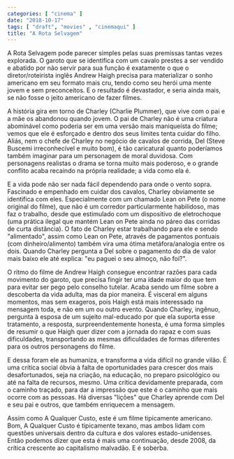 ```yaml
---
categories: [ "cinema" ]
date: "2018-10-17"
tags: [ "draft", "movies" , "cinemaqui" ]
title: "A Rota Selvagem"
---
```

A Rota Selvagem pode parecer simples pelas suas premissas tantas vezes
explorada. O garoto que se identifica com um cavalo prestes a ser
vendido e abatido por não servir para sua função é exatamente o que
o diretor/roteirista inglês Andrew Haigh precisa para materializar o
sonho americano em seu formato mais cru, tendo como seu herói uma mente
jovem e sem preconceitos. E o resultado é devastador, e seria ainda mais,
se não fosse o jeito americano de fazer filmes.

A história gira em torno de Charley (Charlie Plummer), que vive com
o pai e a mãe os abandonou quando jovem. O pai de Charley não é uma
criatura abominável como poderia ser em uma versão mais maniqueísta
do filme; vemos que ele é esforçado e dentro dos seus limites tenta
cuidar do filho. Aliás, nem o chefe de Charley no negócio de cavalos
de corrida, Del (Steve Buscemi irreconhecível e muito bom), é tão
caricatural quanto poderíamos também imaginar para um personagem de
moral duvidosa. Com personagens realistas o drama se torna muito mais
poderoso, e o grande conflito acaba recaindo na própria realidade;
a vida como ela é.

E a vida pode não ser nada fácil dependendo para onde o vento
sopra. Fascinado e empenhado em cuidar dos cavalos, Charley obviamente
se identifica com eles. Especialmente com um chamado Lean on Pete
(o nome original do filme), que não é um corredor particularmente
habilidoso, mas faz o trabalho, desde que estimulado com um dispositivo
de eletrochoque (uma prática ilegal que mantém Lean on Pete ainda
no páreo das corridas de curta distância). O fato de Charley estar
trabalhando para ele e sendo "alimentado", assim como Lean on Pete,
através de pagamentos pontuais (com dinheiro/alimento) também vira
uma ótima metáfora/analogia entre os dois. Quando Charley pergunta
a Del sobre o pagamento do dia de valor mais baixo ele até explica:
"eu paguei o seu almoço, não foi?".

O ritmo do filme de Andrew Haigh consegue encontrar razões para cada
movimento do garoto, que precisa fingir ter uma idade maior do que tem
para evitar ser pego pelo conselho tutelar. Acaba sendo um filme sobre
a descoberta da vida adulta, mas da pior maneira. É visceral em alguns
momentos, mas sem exageros, pois Haigh está mais interessado na mensagem
toda, e não em um ou outro evento. Quando Charley, ingênuo, pergunta
à esposa de um sujeito mal-educado por que ela suporta esse tratamento,
a resposta, surpreendentemente honesta, é uma forma simples de resumir
o que Haigh quer dizer com a jornada do rapaz e com suas dificuldades,
transportando as mesmas dificuldades de formas diferentes para os outros
personagens do filme.

E dessa foram ele as humaniza, e transforma a vida difícil no grande
vilão. É uma crítica social óbvia à falta de oportunidades para
crescer dos mais desafortunados, seja na criação, na educação, no
preparo psicológico ou até na falta de recursos, mesmo. Uma crítica
devidamente preparada, com o caminho traçado, para dar a impressão que
este é o caminho que mais ocorre com as pessoas. Há diversas "lições"
que Charley aprende com Del e seu pai e outros, que também enriquecem
a mensagem.

Assim como A Qualquer Custo, este é um filme tipicamente americano. Bom,
A Qualquer Custo é tipicamente texano, mas ambos lidam com questões
universais dentro da cultura e dos valores estado-unidenses. Então
podemos dizer que esta é mais uma continuação, desde 2008, da crítica
crescente ao capitalismo malvadão. E é soberba.

